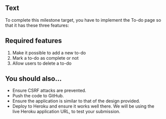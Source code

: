 ## Text

To complete this milestone target, you have to implement the To-do page so that it has these three features:

## Required features

1. Make it possible to add a new to-do
2. Mark a to-do as complete or not
3. Allow users to delete a to-do

## You should also...

* Ensure CSRF attacks are prevented.
* Push the code to GitHub.
* Ensure the application is similar to that of the design provided.
* Deploy to Heroku and ensure it works well there. We will be using the live Heroku application URL, to test your submission.
